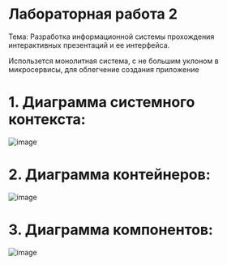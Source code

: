 # Лабораторная работа 2

Тема: Разработка информационной системы прохождения интерактивных презентаций и ее интерфейса.

Использется монолитная система, с не большим уклоном в микросервисы, для облегчение создания приложение

# 1. Диаграмма системного контекста:
![image](https://github.com/Yemetry/Software-Architecture/assets/107578601/01ee71d4-bb20-42f2-b904-aad3e8d1a42c)
# 2. Диаграмма контейнеров:
![image](https://github.com/Yemetry/Software-Architecture/assets/107578601/62750a0f-b872-495a-a4a2-74e5108d9efc)
# 3. Диаграмма компонентов:
![image](https://github.com/Yemetry/Software-Architecture/assets/107578601/ab83c7b9-8565-4e79-9122-7a9bea000b03)



